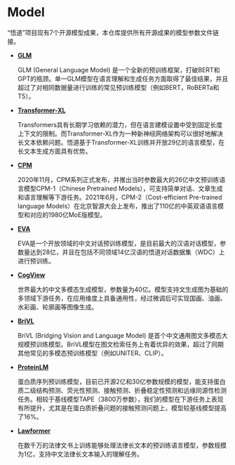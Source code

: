 # Model
“悟道”项目现有7个开源模型成果，本仓库提供所有开源成果的模型参数文件链接。

* **[GLM](https://wudaoai.cn/model/detail/GLM系列)**

  GLM (General Language Model) 是一个全新的预训练框架，打破BERT和GPT的瓶颈。单一GLM模型在语言理解和生成任务方面取得了最佳结果，并且超过了对相同数据量进行训练的常见预训练模型（例如BERT，RoBERTa和T5）。

* **[Transformer-XL](https://wudaoai.cn/model/detail/Transformer-XL)**

  Transformers具有长期学习依赖的潜力，但在语言建模设置中受到固定长度上下文的限制。而Transformer-XL作为一种新神经网络架构可以很好地解决长文本依赖问题。悟道基于Transformer-XL训练并开放29亿的语言模型，在长文本生成方面具有优势。
 
* **[CPM](https://wudaoai.cn/model/detail/CPM系列)**

  2020年11月，CPM系列正式发布，并推出当时参数最大的26亿中文预训练语言模型CPM-1（Chinese Pretrained Models），可支持简单对话、文章生成和语言理解等下游任务。2021年6月，CPM-2（Cost-efficient Pre-trained language Models）在北京智源大会上发布，推出了110亿的中英双语语言模型和对应的1980亿MoE版模型。
  
* **[EVA](https://github.com/BAAI-WuDao/EVA)**

  EVA是一个开放领域的中文对话预训练模型，是目前最大的汉语对话模型，参数量达到28亿，并且在包括不同领域14亿汉语的悟道对话数据集（WDC）上进行预训练。
  
* **[CogView](https://wudaoai.cn/model/detail/CogView)**

  世界最大的中文多模态生成模型，参数量为40亿。模型支持文生成图为基础的多领域下游任务，在应用维度上具备通用性，经过微调后可实现国画、油画、水彩画、轮廓画等图像生成。

* **[BriVL](https://wudaoai.cn/model/detail/BriVL)**

  BriVL (Bridging Vision and Language Model) 是首个中文通用图文多模态大规模预训练模型。BriVL模型在图文检索任务上有着优异的效果，超过了同期其他常见的多模态预训练模型（例如UNITER、CLIP）。
  
* **[ProteinLM](https://wudaoai.cn/model/detail/ProteinLM)**

  蛋白质序列预训练模型，目前已开源2亿和30亿参数规模的模型，能支持蛋白质二级结构预测、荧光性预测、接触预测、折叠稳定性预测和远缘同源性检测任务。相较于基线模型TAPE（3800万参数），我们的模型在下游任务上表现有所提升，尤其是在蛋白质折叠问题的接触预测问题上，模型较基线模型提高了16%。

* **[Lawformer](https://wudaoai.cn/model/detail/Lawformer)**

  在数千万的法律文书上训练能够处理法律长文本的预训练语言模型，参数规模为1亿，支持中文法律长文本输入的理解任务。
  
